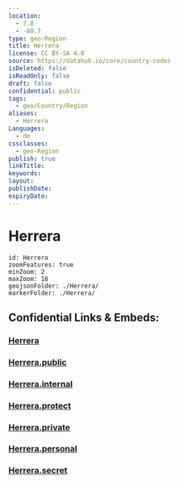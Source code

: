 ```yaml
---
location:
  - 7.8
  - -80.7
type: geo-Region
title: Herrera
license: CC BY-SA 4.0
source: https://datahub.io/core/country-codes
isDeleted: false
isReadOnly: false
draft: false
confidential: public
tags:
  - geo/Country/Region
aliases:
  - Herrera
Languages:
  - de
cssclasses:
  - geo-Region
publish: true
linkTitle:
keywords:
layout:
publishDate:
expiryDate:
---
```


# Herrera

```leaflet
id: Herrera
zoomFeatures: true 
minZoom: 2 
maxZoom: 18
geojsonFolder: ./Herrera/
markerFolder: ./Herrera/
```


## Confidential Links & Embeds: 

### [Herrera](/_Standards/Earth/Continent/America~Central/Panama/Provinces~Panama/Herrera.md) 

### [Herrera.public](/_public/Earth/Continent/America~Central/Panama/Provinces~Panama/Herrera.public.md) 

### [Herrera.internal](/_internal/Earth/Continent/America~Central/Panama/Provinces~Panama/Herrera.internal.md) 

### [Herrera.protect](/_protect/Earth/Continent/America~Central/Panama/Provinces~Panama/Herrera.protect.md) 

### [Herrera.private](/_private/Earth/Continent/America~Central/Panama/Provinces~Panama/Herrera.private.md) 

### [Herrera.personal](/_personal/Earth/Continent/America~Central/Panama/Provinces~Panama/Herrera.personal.md) 

### [Herrera.secret](/_secret/Earth/Continent/America~Central/Panama/Provinces~Panama/Herrera.secret.md)


